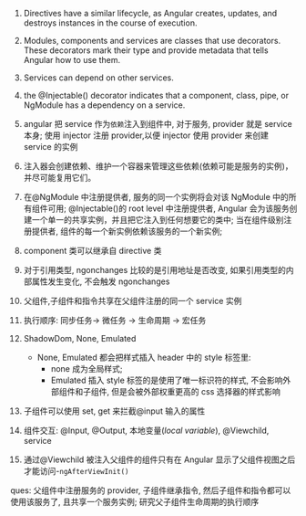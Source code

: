 1. Directives have a similar lifecycle, as Angular creates, updates, and destroys instances in the course of execution.
2. Modules, components and services are classes that use decorators. These decorators mark their type and provide metadata that tells Angular how to use them.
3. Services can depend on other services.
4. the @Injectable() decorator indicates that a component, class, pipe, or NgModule has a dependency on a service.
5. angular 把 service 作为`依赖`注入到组件中, 对于服务, provider 就是 service 本身; 使用 injector 注册 provider,以便 injector 使用 provider 来创建 service 的实例
6. 注入器会创建依赖、维护一个容器来管理这些依赖(依赖可能是服务的实例)，并尽可能复用它们。
7. 在@NgModule 中注册提供者, 服务的同一个实例将会对该 NgModule 中的所有组件可用;
   @Injectable()的 root level 中注册提供者, Angular 会为该服务创建一个单一的共享实例，并且把它注入到任何想要它的类中;
   当在组件级别注册提供者, 组件的每一个新实例依赖该服务的一个新实例;
8. component 类可以继承自 directive 类
9. 对于引用类型, ngonchanges 比较的是引用地址是否改变, 如果引用类型的内部属性发生变化, 不会触发 ngonchanges
10. 父组件,子组件和指令共享在父组件注册的同一个 service 实例
11. 执行顺序: 同步任务-> 微任务 -> 生命周期 -> 宏任务
12. ShadowDom, None, Emulated

    - None, Emulated 都会把样式插入 header 中的 style 标签里:
      - none 成为全局样式;
      - Emulated 插入 style 标签的是使用了唯一标识符的样式, 不会影响外部组件和子组件, 但是会被外部权重更高的 css 选择器的样式影响

13. 子组件可以使用 set, get 来拦截@input 输入的属性
14. 组件交互: @Input, @Output, 本地变量(_local variable_), @Viewchild, service
15. 通过@Viewchild 被注入父组件的组件只有在 Angular 显示了父组件视图之后才能访问-`ngAfterViewInit()`

ques: 父组件中注册服务的 provider, 子组件继承指令, 然后子组件和指令都可以使用该服务了, 且共享一个服务实例; 研究父子组件生命周期的执行顺序
